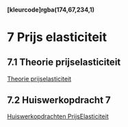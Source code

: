 #### [kleurcode]rgba(174,67,234,1)

# 7 Prijs elasticiteit

## 7.1 Theorie prijselasticiteit

[Theorie prijselasticiteit](https://elo.kw1c.nl/CMS/Studie/811%20ICT-Academie/811%20VakkenInhoud/[B.05%20BED]%20Bedrijfskunde/Productie/01.%20Reader/Elasticiteit.pdf)


## 7.2 Huiswerkopdracht 7 

[Huiswerkopdrachten PrijsElasticiteit](https://elo.kw1c.nl/CMS/Studie/811%20ICT-Academie/811%20VakkenInhoud/[B.05%20BED]%20Bedrijfskunde/Productie/02.%20Opdrachten/Opdrachten%20prijselasticiteit.pdf)
